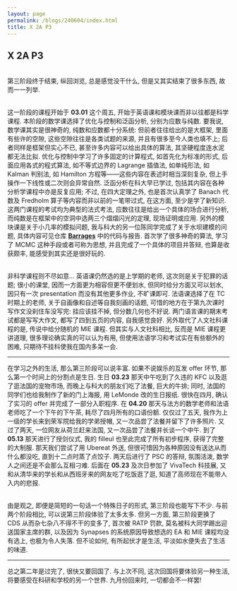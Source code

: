 ```yaml
---
layout: page
permalink: /blogs/240604/index.html
title: X 2A P3
---
```


## X 2A P3

<br>第三阶段终于结束, 纵回浏览, 总是感觉没干什么, 但是又其实结束了很多东西, 故而一一列举.

<br>这一阶段的课程开始于 **03.01** 这个周五, 开始于英语课和模块课而非以往都是科学课程. 本阶段的数学课选择了优化与控制和泛函分析, 分别为应数与纯数. 要我说, 数学课其实是很神奇的, 纯数和应数都十分系统: 但前者往往给出的是大框架, 里面有些许的空隙, 这些空隙往往是各类试题的来源, 并且有很多至今人类也填不上; 后者同样是框架但实心不已, 甚至许多内容可以给出具体的算法, 其坚硬程度连水泥都无法比拟. 优化与控制中学习了许多固定的计算程式, 如首先化为标准的形式, 后面应用各式的程式算法, 如不等式边界的 Lagrange 插值法, 如单纯形法, 如 Kalman 判别法, 如 Hamilton 方程等——这些内容在表述时相当深刻复杂, 但上手操作一下线性或二次则会异常自然. 泛函分析在科大早已学过, 包括其内容在各种分析学课程中亦是反复应用; 不过, 在四大定理之外, 也是首次认真学了 Banach 代数及 Fredholm 算子等内容而非以前的一笔带过式, 在这方面, 至少是学了新知识. 这两门课程的考试均为典型的法式考法, 应数往往是给出一个具体的场合进行分析, 而纯数是在框架中的空洞中选两三个熠熠闪光的定理, 现场证明或应用. 另外的模块课是关于小几率的模拟问题, 我与科大的另一位陈同学完成了关于水坝建模的问题, 具体内容可见仓库 [**Barrages**](https://github.com/Zian-Chen/Barrages) 中的代码与报告. 首次学了很多神奇的算法, 学习了 MCMC 这种手段或者可称为思想, 并且完成了一个具体的项目并答辩, 也算是收获颇丰, 能感受到其实还是很好玩的.

<br>非科学课程则不尽如意... 英语课仍然选的是上学期的老师, 这次则是关于犯罪的话题; 很小的课堂, 因而一方面更为相容但更不便划水, 但同时给分方面又可以划水, 因只有一次 presentation 而没有其他更多作业, 不旷课即可. 法语课选择了在 TC 时期上的老师, 关于自画像和自述等自我刻画的话题, 可惜的地方在于第九次课时写作文没刹住车没写完: 挂应该挂不掉, 但分数几何也不好说. 两门语言课的期末考试都是写写大作文, 都写了四到五页的内容, 自我感觉良好. 另外取代了人文社科课程的是, 传说中给分随机的 MIE 课程. 但其实与人文社科相比, 反而是 MIE 课程更讲道理, 很多理论确实真的可以认为有用, 但使用法语学习和考试实在有些额外的困难, 只期待不挂科使我在国内多呆一会.

---

在学习之外的生活, 那么第三阶段可以说丰富. 如果不说娱乐的互发 offer 环节, 那么第一个时间上的分割点是生日. 生日 **03.23** 那天中午吃到了久违的 KFC 以及逛了逛法国的宠物市场, 而晚上与科大的朋友们吃了法餐, 巨大的牛排; 同时, 法国的同学们也给我制作了新的门上海报, 用 LeMonde 改的生日报纸. 很快在四月, 确认了实习的 offer 并完成了一部分入职程序. 在 **04.20** 那天与法方的数学老师和法语老师吃了一个下午的下午茶, 耗尽了四月所有的口语份额. 仅仅过了五天, 我作为上一级的学长来到荣军院给我的学弟授帽, 又一次品尝了法餐并留下了许多照片. 又过了两天, 一位网友从荷兰赶来法国, 又一次品尝了法餐并长谈一个中午. 到了 **05.13** 那天进行了授剑仪式, 我的 filleul 也至此完成了所有初步程序, 获得了完整的大制服. 那天我们尝试了用 Ubereat 外送, 但很可惜因为各种原因没有送达从而什么都没吃, 直到十二点时蒸了点饺子. 两天后进行了 PSC 的答辩, 氛围活泼, 数学人之间还是不会那么互相刁难. 后面在 **05.23** 及次日参加了 VivaTech 科技展, 又和从清华来的学长和从西班牙来的网友吃了吃饭逛了逛, 知道了高师现在不能带人入内的悲报.

<br>由是观之, 即便是简短的一句话一个特殊日子的形式, 第三阶段也能写下不少. 与前两个阶段相比, 可以说第三阶段体验了太多太多. 但另一方面, 第三阶段更换了 CDS 从而杂七杂八不得不干的变多了, 首次被 RATP 罚款, 莫名被科大同学踢出迎送国家主席的群, 以及因为 Synapses 的系统原因导致想选的 EA 和 MIE 课程均没有选上, 也极为令人失落. 但不论如何, 有所起伏才是生活, 平淡如水便失去了生活的味道. 

---

总之第二年是过完了, 很快又要回国了. 与上次不同, 这次回国将要体验另一种生活, 将要感受在科研和学校的另一个世界. 九月份回来时, 一切都会不一样罢!